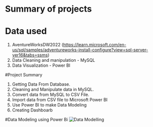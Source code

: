 # Summary of projects

# Data used
1) AventureWorksDW2022 (https://learn.microsoft.com/en-us/sql/samples/adventureworks-install-configure?view=sql-server-ver16&tabs=ssms)
2) Data Cleaning and manipulation - MySQL
3) Data Visualization - Power BI

#Project Summary
1) Getting Data From Database.
2) Cleaning and Manipulate data in MySQL.
3) Convert data from MySQL to CSV File.
4) Import data from CSV file to Microsoft Power BI
5) Use Power BI to make Data Modeling
6) Creating Dashboarb

#Data Modeling using Power Bi
![Data Modelling](https://github.com/EvanJusius/SalesManagement/assets/148787421/c5f52afe-e914-4aad-9391-cb8fee38d702)
